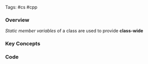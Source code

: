 Tags: #cs #cpp
### Overview
*Static member variables* of a class are used to provide **class-wide**
### Key Concepts

### Code

```

```
